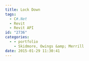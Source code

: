```yaml
---
title: Lock Down
tags:
  - C#.Net
  - Revit
  - Revit API
id: "2736"
categories:
  - - portfolio
    - Skidmore, Owings &amp; Merrill
date: 2015-01-29 11:30:41
---
```

